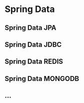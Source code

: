 # Spring Data
## Spring Data JPA
## Spring Data JDBC
## Spring Data REDIS
## Spring Data MONGODB
## ...
